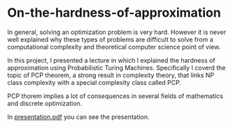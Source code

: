 # On-the-hardness-of-approximation


In general, solving an optimization problem is very hard. However it is never well explained why these types of problems are difficult to solve from a computational complexity and theoretical computer science point of view.

In this project, I presented a lecture in which I explained the hardness of approximation using Probabilistic Turing Machines. Specifically I coverd the topic of PCP theorem, a strong result in complexity theory, that links NP class complexity with a special complexity class called PCP.

PCP thorem implies a lot of consequences in several fields of mathematics and discrete optimization.

In [presentation.pdf](https://github.com/senad96/On-the-hardness-of-approximation/blob/main/presentation.pdf) you can see the presentation.

